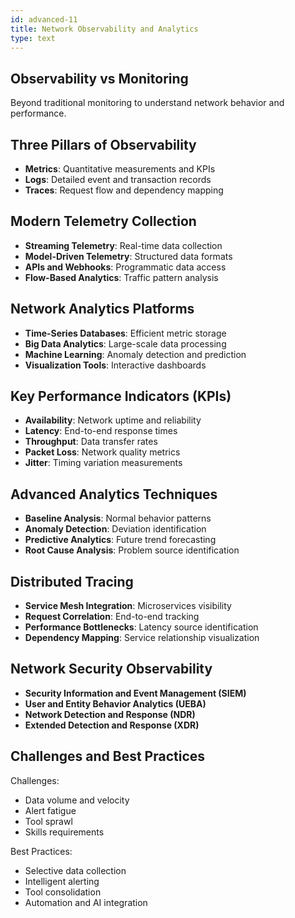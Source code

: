 ```yaml
---
id: advanced-11
title: Network Observability and Analytics
type: text
---
```


## Observability vs Monitoring

Beyond traditional monitoring to understand network behavior and performance.

## Three Pillars of Observability

- **Metrics**: Quantitative measurements and KPIs
- **Logs**: Detailed event and transaction records
- **Traces**: Request flow and dependency mapping

## Modern Telemetry Collection

- **Streaming Telemetry**: Real-time data collection
- **Model-Driven Telemetry**: Structured data formats
- **APIs and Webhooks**: Programmatic data access
- **Flow-Based Analytics**: Traffic pattern analysis

## Network Analytics Platforms

- **Time-Series Databases**: Efficient metric storage
- **Big Data Analytics**: Large-scale data processing
- **Machine Learning**: Anomaly detection and prediction
- **Visualization Tools**: Interactive dashboards

## Key Performance Indicators (KPIs)

- **Availability**: Network uptime and reliability
- **Latency**: End-to-end response times
- **Throughput**: Data transfer rates
- **Packet Loss**: Network quality metrics
- **Jitter**: Timing variation measurements

## Advanced Analytics Techniques

- **Baseline Analysis**: Normal behavior patterns
- **Anomaly Detection**: Deviation identification
- **Predictive Analytics**: Future trend forecasting
- **Root Cause Analysis**: Problem source identification

## Distributed Tracing

- **Service Mesh Integration**: Microservices visibility
- **Request Correlation**: End-to-end tracking
- **Performance Bottlenecks**: Latency source identification
- **Dependency Mapping**: Service relationship visualization

## Network Security Observability

- **Security Information and Event Management (SIEM)**
- **User and Entity Behavior Analytics (UEBA)**
- **Network Detection and Response (NDR)**
- **Extended Detection and Response (XDR)**

## Challenges and Best Practices

Challenges:
- Data volume and velocity
- Alert fatigue
- Tool sprawl
- Skills requirements

Best Practices:
- Selective data collection
- Intelligent alerting
- Tool consolidation
- Automation and AI integration